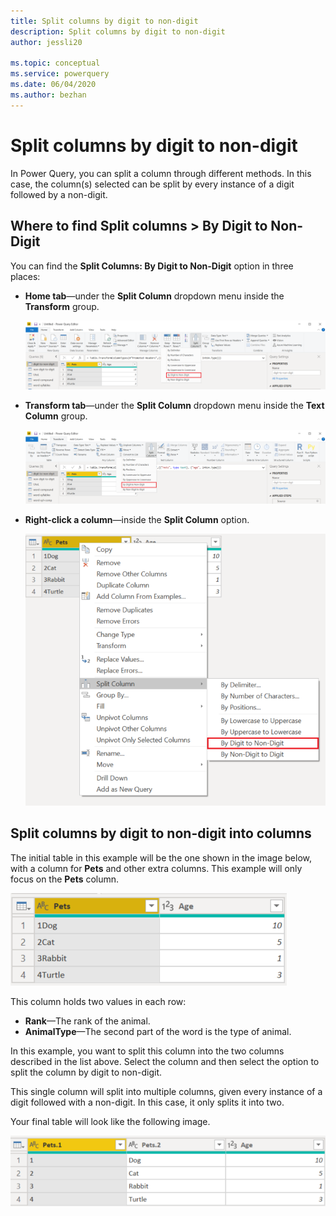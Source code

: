 ```yaml
---
title: Split columns by digit to non-digit
description: Split columns by digit to non-digit
author: jessli20

ms.topic: conceptual
ms.service: powerquery
ms.date: 06/04/2020
ms.author: bezhan
---
```


# Split columns by digit to non-digit

In Power Query, you can split a column through different methods.
In this case, the column(s) selected can be split by every instance of a digit followed by a non-digit.

## Where to find Split columns > By Digit to Non-Digit

You can find the **Split Columns: By Digit to Non-Digit** option in three places:

* **Home tab**&mdash;under the **Split Column** dropdown menu inside the **Transform** group.

   ![Image shows By Digit to Non-Digit under the Home tab](images/sc-home-dtnd.png)

* **Transform tab**&mdash;under the **Split Column** dropdown menu inside the **Text Column** group.

   ![Image shows By Digit to Non-Digit under the Transform tab](images/sc-transform-dtnd.png)

* **Right-click a column**&mdash;inside the **Split Column** option.

   ![Image shows By Digit to Non-Digit when right-clicking a column](images/sc-rightclick-dtnd.png)

## Split columns by digit to non-digit into columns

The initial table in this example will be the one shown in the image below, with a column for **Pets** and other extra columns.
This example will only focus on the **Pets** column.

![Image showing table with Pets and Age columns, with four rows, with the Pets column containing the rank of the animal](images/sc-before-dtnd.png)

This column holds two values in each row:

* **Rank**&mdash;The rank of the animal.
* **AnimalType**&mdash;The second part of the word is the type of animal.

In this example, you want to split this column into the two columns described in the list above. Select the column and then select the option to split the column by digit to non-digit.

This single column will split into multiple columns, given every instance of a digit followed with a non-digit. In this case, it only splits it into two.

Your final table will look like the following image.

![Image showing Pets.1, Pets.2 and Age columns, with the rank and type of pet separated into the two columns](images/sc-after-dtnd.png)

